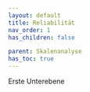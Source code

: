 ```yaml
---
layout: default
title: Reliabilität
nav_order: 1
has_children: false

parent: Skalenanalyse
has_toc: true
---
```


Erste Unterebene
